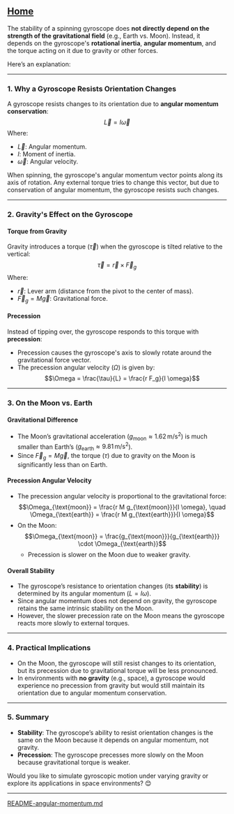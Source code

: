 [Home](https://t2m.io/VwvDcuw)
---

The stability of a spinning gyroscope does **not directly depend on the strength of the gravitational field** (e.g., Earth vs. Moon). Instead, it depends on the gyroscope's **rotational inertia**, **angular momentum**, and the torque acting on it due to gravity or other forces.

Here’s an explanation:

---

### **1. Why a Gyroscope Resists Orientation Changes**
A gyroscope resists changes to its orientation due to **angular momentum conservation**:
$$\vec{L} = I \vec{\omega}$$
Where:
- $\vec{L}$: Angular momentum.
- $I$: Moment of inertia.
- $\vec{\omega}$: Angular velocity.

When spinning, the gyroscope's angular momentum vector points along its axis of rotation. Any external torque tries to change this vector, but due to conservation of angular momentum, the gyroscope resists such changes.

---

### **2. Gravity's Effect on the Gyroscope**
#### **Torque from Gravity**
Gravity introduces a torque ($\vec{\tau}$) when the gyroscope is tilted relative to the vertical:
$$\vec{\tau} = \vec{r} \times \vec{F}_g$$
Where:
- $\vec{r}$: Lever arm (distance from the pivot to the center of mass).
- $\vec{F}_g = M \vec{g}$: Gravitational force.

#### **Precession**
Instead of tipping over, the gyroscope responds to this torque with **precession**:
- Precession causes the gyroscope's axis to slowly rotate around the gravitational force vector.
- The precession angular velocity ($\Omega$) is given by:
$$\Omega = \frac{\tau}{L} = \frac{r F_g}{I \omega}$$

---

### **3. On the Moon vs. Earth**
#### **Gravitational Difference**
- The Moon’s gravitational acceleration ($g_{\text{moon}} \approx 1.62 \, \text{m/s}^2$) is much smaller than Earth’s ($g_{\text{earth}} \approx 9.81 \, \text{m/s}^2$).
- Since $\vec{F}_g = M \vec{g}$, the torque ($\tau$) due to gravity on the Moon is significantly less than on Earth.

#### **Precession Angular Velocity**
- The precession angular velocity is proportional to the gravitational force:
  $$\Omega_{\text{moon}} = \frac{r M g_{\text{moon}}}{I \omega}, \quad \Omega_{\text{earth}} = \frac{r M g_{\text{earth}}}{I \omega}$$
- On the Moon:
  $$\Omega_{\text{moon}} = \frac{g_{\text{moon}}}{g_{\text{earth}}} \cdot \Omega_{\text{earth}}$$
  - Precession is slower on the Moon due to weaker gravity.

#### **Overall Stability**
- The gyroscope’s resistance to orientation changes (its **stability**) is determined by its angular momentum ($L = I \omega$).
- Since angular momentum does not depend on gravity, the gyroscope retains the same intrinsic stability on the Moon.
- However, the slower precession rate on the Moon means the gyroscope reacts more slowly to external torques.

---

### **4. Practical Implications**
- On the Moon, the gyroscope will still resist changes to its orientation, but its precession due to gravitational torque will be less pronounced.
- In environments with **no gravity** (e.g., space), a gyroscope would experience no precession from gravity but would still maintain its orientation due to angular momentum conservation.

---

### **5. Summary**
- **Stability**: The gyroscope’s ability to resist orientation changes is the same on the Moon because it depends on angular momentum, not gravity.
- **Precession**: The gyroscope precesses more slowly on the Moon because gravitational torque is weaker.

Would you like to simulate gyroscopic motion under varying gravity or explore its applications in space environments? 😊


---

[README-angular-momentum.md](https://t2m.io/y0ZgqiP)
